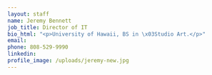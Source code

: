 ```yaml
---
layout: staff
name: Jeremy Bennett
job_title: Director of IT
bio_html: "<p>University of Hawaii, BS in \x03Studio Art.</p>"
email:
phone: 808-529-9990
linkedin:
profile_image: /uploads/jeremy-new.jpg
---
```



